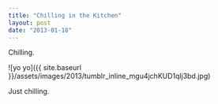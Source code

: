 ```yaml
---
title: "Chilling in the Kitchen"
layout: post
date: "2013-01-18"
---
```


Chilling.

![yo yo]({{ site.baseurl }}/assets/images/2013/tumblr_inline_mgu4jchKUD1qlj3bd.jpg)

Just chilling.
